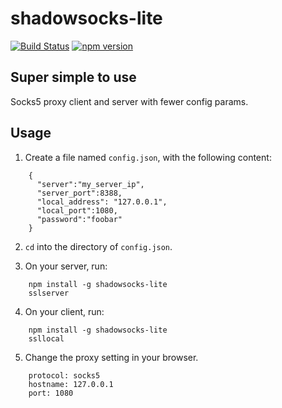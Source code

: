 # shadowsocks-lite

[![Build Status](https://travis-ci.org/derekchuank/shadowsocks-lite.svg?branch=master)](https://travis-ci.org/derekchuank/shadowsocks-lite)
[![npm version](https://badge.fury.io/js/shadowsocks-lite.svg)](http://badge.fury.io/js/shadowsocks-lite)

## Super simple to use

Socks5 proxy client and server with fewer config params.

## Usage

1.  Create a file named `config.json`, with the following content:

```
    {
      "server":"my_server_ip",
      "server_port":8388,
      "local_address": "127.0.0.1",
      "local_port":1080,
      "password":"foobar"
    }
```

2.  `cd` into the directory of `config.json`.

3.  On your server, run:

```
    npm install -g shadowsocks-lite
    sslserver
```

4.  On your client, run:

```
    npm install -g shadowsocks-lite
    ssllocal
```

5.  Change the proxy setting in your browser.

```
    protocol: socks5
    hostname: 127.0.0.1
    port: 1080
```
